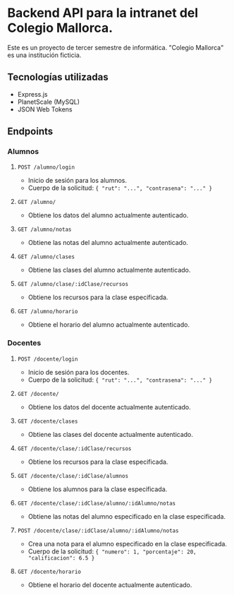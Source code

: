 # Backend API para la intranet del Colegio Mallorca.

Este es un proyecto de tercer semestre de informática. "Colegio Mallorca" es una institución ficticia.

## Tecnologías utilizadas
- Express.js
- PlanetScale (MySQL)
- JSON Web Tokens

## Endpoints

### Alumnos

1. `POST /alumno/login` 
    - Inicio de sesión para los alumnos.
    - Cuerpo de la solicitud: `{ "rut": "...", "contrasena": "..." }`
  
2. `GET /alumno/` 
    - Obtiene los datos del alumno actualmente autenticado.
  
3. `GET /alumno/notas` 
    - Obtiene las notas del alumno actualmente autenticado.
  
4. `GET /alumno/clases` 
    - Obtiene las clases del alumno actualmente autenticado.
  
5. `GET /alumno/clase/:idClase/recursos` 
    - Obtiene los recursos para la clase especificada.
  
6. `GET /alumno/horario` 
    - Obtiene el horario del alumno actualmente autenticado.
  

### Docentes

1. `POST /docente/login` 
    - Inicio de sesión para los docentes.
    - Cuerpo de la solicitud: `{ "rut": "...", "contrasena": "..." }`
2. `GET /docente/` 
    - Obtiene los datos del docente actualmente autenticado.
  
3. `GET /docente/clases` 
    - Obtiene las clases del docente actualmente autenticado.
  
4. `GET /docente/clase/:idClase/recursos` 
    - Obtiene los recursos para la clase especificada.
  
5. `GET /docente/clase/:idClase/alumnos` 
    - Obtiene los alumnos para la clase especificada.
  
6. `GET /docente/clase/:idClase/alumno/:idAlumno/notas` 
    - Obtiene las notas del alumno especificado en la clase especificada.
  
7. `POST /docente/clase/:idClase/alumno/:idAlumno/notas` 
    - Crea una nota para el alumno especificado en la clase especificada.
    - Cuerpo de la solicitud: `{ "numero": 1, "porcentaje": 20, "calificacion": 6.5 }`
  
8. `GET /docente/horario` 
    - Obtiene el horario del docente actualmente autenticado.
